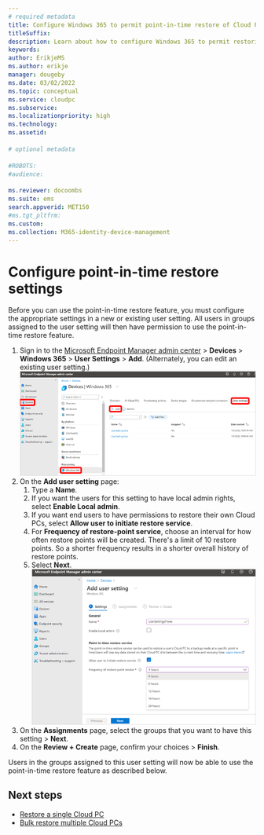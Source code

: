 ```yaml
---
# required metadata
title: Configure Windows 365 to permit point-in-time restore of Cloud PCs
titleSuffix:
description: Learn about how to configure Windows 365 to permit restoring Cloud PCs to a previous state.
keywords:
author: ErikjeMS 
ms.author: erikje
manager: dougeby
ms.date: 03/02/2022
ms.topic: conceptual
ms.service: cloudpc
ms.subservice:
ms.localizationpriority: high
ms.technology:
ms.assetid: 

# optional metadata

#ROBOTS:
#audience:

ms.reviewer: docoombs
ms.suite: ems
search.appverid: MET150
#ms.tgt_pltfrm:
ms.custom: 
ms.collection: M365-identity-device-management
---
```


# Configure point-in-time restore settings

Before you can use the point-in-time restore feature, you must configure the appropriate settings in a new or existing user setting. All users in groups assigned to the user setting will then have permission to use the point-in-time restore feature.

1. Sign in to the [Microsoft Endpoint Manager admin center](https://go.microsoft.com/fwlink/?linkid=2109431) > **Devices** > **Windows 365** > **User Settings** > **Add**. (Alternately, you can edit an existing user setting.)
![Screenshot of add user setting](./media/restore-configure/add-user-setting.png)
2. On the **Add user setting** page:
    1. Type a **Name**.
    2. If you want the users for this setting to have local admin rights, select **Enable Local admin**.
    3. If you want end users to have permissions to restore their own Cloud PCs, select **Allow user to initiate restore service**.
    4. For **Frequency of restore-point service**, choose an interval for how often restore points will be created. There's a limit of 10 restore points. So a shorter frequency results in a shorter overall history of restore points.
    5. Select **Next**.
![Screenshot of the add user setting page](./media/restore-configure/add-user-setting-page.png)
3. On the **Assignments** page, select the groups that you want to have this setting > **Next**.
4. On the **Review + Create** page, confirm your choices > **Finish**.

Users in the groups assigned to this user setting will now be able to use the point-in-time restore feature as described below.

<!-- ########################## -->
## Next steps

- [Restore a single Cloud PC](restore-single-cloud-pc.md)
- [Bulk restore multiple Cloud PCs](restore-bulk.md)
